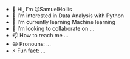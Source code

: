 - 👋 Hi, I’m @SamuelHollis
- 👀 I’m interested in Data Analysis with Python
- 🌱 I’m currently learning Machine learning
- 💞️ I’m looking to collaborate on ...
- 📫 How to reach me ...
- 😄 Pronouns: ...
- ⚡ Fun fact: ...

<!---
SamuelHollis/SamuelHollis is a ✨ special ✨ repository because its `README.md` (this file) appears on your GitHub profile.
You can click the Preview link to take a look at your changes.
--->
